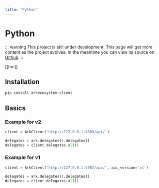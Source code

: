 ```yaml
---
title: "Python"
---
```


# Python

::: warning
This project is still under development. This page will get more content as the project evolves. In the meantime you can view its source on [Github](https://github.com/ArkEcosystem/python-client/)
:::

[[toc]]

## Installation

```bash
pip install arkecosystem-client
```

## Basics

### Example for v2

```python
client = ArkClient('http://127.0.0.1:4003/api/')

delegates = ark.delegates().delegates()
delegates = client.delegates.all()
```

### Example for v1

```python
client = ArkClient('http://127.0.0.1:4002/api/', api_version='v1')

delegates = ark.delegates().delegates()
delegates = client.delegates.all()
```
